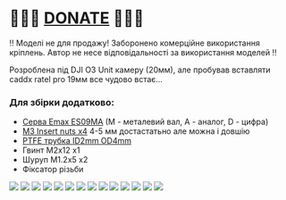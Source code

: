 
# 🍩🍩🍩 [DONATE](https://send.monobank.ua/jar/8GPxyGjM8E) 🍩🍩🍩

‼️ Моделі не для продажу! Заборонено комерційне використання кріплень. Автор не несе відповідальності за використання моделей ‼️

Розроблена під DJI O3 Unit камеру (20мм), але пробував вставляти caddx ratel pro 19мм все чудово встає...

### Для збірки додатково:
- [Серва Emax ES09MA](https://vi.aliexpress.com/item/4000975385342.html) (M - металевий вал, A - аналог, D - цифра)
- [M3 Insert nuts x4](https://vi.aliexpress.com/item/1005003582355741.html) 4-5 мм достастатьно але можна і довшію
- [PTFE трубка ID2mm OD4mm](https://vi.aliexpress.com/item/1005001446770552.html)
- Гвинт M2x12 x1
- Шуруп M1.2x5 x2
- Фіксатор різьби


![](/FPV_CAMERA_MOUNT/Povorotna/my_best/media/1.jpg)
![](/FPV_CAMERA_MOUNT/Povorotna/my_best/media/2.jpg)
![](/FPV_CAMERA_MOUNT/Povorotna/my_best/media/3.jpg)
![](/FPV_CAMERA_MOUNT/Povorotna/my_best/media/4.jpg)
![](/FPV_CAMERA_MOUNT/Povorotna/my_best/media/5.jpg)
![](/FPV_CAMERA_MOUNT/Povorotna/my_best/media/6.jpg)
![](/FPV_CAMERA_MOUNT/Povorotna/my_best/media/7.jpg)
![](/FPV_CAMERA_MOUNT/Povorotna/my_best/media/8.jpg)
![](/FPV_CAMERA_MOUNT/Povorotna/my_best/media/9.jpg)
![](/FPV_CAMERA_MOUNT/Povorotna/my_best/media/10.jpg)
![](/FPV_CAMERA_MOUNT/Povorotna/my_best/media/11.jpg)
![](/FPV_CAMERA_MOUNT/Povorotna/my_best/media/12.jpg)
![](/FPV_CAMERA_MOUNT/Povorotna/my_best/media/13.jpg)
![](/FPV_CAMERA_MOUNT/Povorotna/my_best/media/14.jpg)

